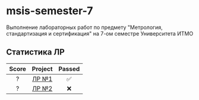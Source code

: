 # msis-semester-7
Выполнение лабораторных работ по предмету "Метрология, стандартизация и сертификация" на 7-ом семестре Университета ИТМО

## Статистика ЛР

| Score   | Project                | Passed |
| :---:   | :---:                  | :---:  | 
| ?       | [ЛР №1](lab1/)         | ✅     |
| ?       | [ЛР №2](lab2/)         | ❌     |
